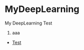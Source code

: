 # MyDeepLearning
My DeepLearning Test

1. aaa  
* <span>  [Test](https://github.com/pkwin927/MyDeepLearning/blob/master/Jupyter/Test1.ipynb)
